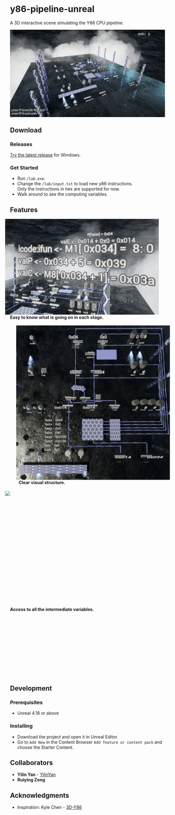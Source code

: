 # y86-pipeline-unreal
A 3D interactive scene simulating the Y86 CPU pipeline.

<div align = "center">
  <img width = 700 src='/Pictures/4.png' align = "center"/>
</div>

## Download

### Releases
[Try the latest release](https://github.com/YilinYan/y86-pipeline-unreal/releases) for Windows.

### Get Started
- Run ```/lab.exe```.
- Change the ```/lab/input.txt``` to load new y86 instructions.</br>
Only the instructions in hex are supported for now.
- Walk around to see the computing variables.

## Features

<img width = 500 hspace = 20 src='/Pictures/3.png'  align = "right" />

<h4>
</br></br></br></br>
Easy to know what is going on in each stage.
</h4>

<img width = 500 hspace = 20 src='/Pictures/1.png' align = "left" />

<h4 >
</br></br></br></br></br></br></br></br></br></br></br></br></br></br></br></br></br>
&emsp;&emsp;Clear visual structure.
</h4>

<image width = 500 hspace = 20 src='/Pictures/2.png' align="right" />

<h4>
</br></br></br></br></br></br></br></br></br></br></br></br></br></br></br></br></br></br></br></br></br></br>
Access to all the intermediate variables.
</h4>

</br></br></br></br></br></br></br></br></br></br></br>

## Development
### Prerequisites
- Unreal 4.18 or above

### Installing

- Download the project and open it in Unreal Editor.
- Go to ```Add New``` in the Content Browser ```Add feature or content pack``` and choose the Starter Content.

## Collaborators

* **Yilin Yan** - [YilinYan](https://github.com/YilinYan)
* **Ruiying Zeng**


## Acknowledgments

* Inspiration: Kyle Chen - [3D-Y86](https://github.com/chenkaiyu1997/3D-Y86)
